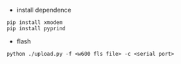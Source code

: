* install dependence
```
pip install xmodem
pip install pyprind
```

* flash 
```
python ./upload.py -f <w600 fls file> -c <serial port>
```